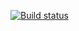 [![Build status](https://ci.appveyor.com/api/projects/status/ejg075l9juyis8pf?svg=true)](https://ci.appveyor.com/project/slet113/homework-patterns2)
